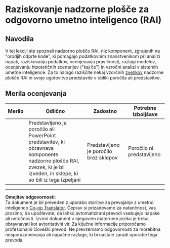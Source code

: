 <!--
CO_OP_TRANSLATOR_METADATA:
{
  "original_hash": "91c6a180ef08e20cc15acfd2d6d6e164",
  "translation_date": "2025-09-05T12:34:24+00:00",
  "source_file": "9-Real-World/2-Debugging-ML-Models/assignment.md",
  "language_code": "sl"
}
-->
# Raziskovanje nadzorne plošče za odgovorno umetno inteligenco (RAI)

## Navodila

V tej lekciji ste spoznali nadzorno ploščo RAI, niz komponent, zgrajenih na "orodjih odprte kode", ki pomagajo podatkovnim znanstvenikom pri analizi napak, raziskovanju podatkov, ocenjevanju pravičnosti, razlagi modelov, ocenjevanju hipotetičnih scenarijev ("kaj če") in vzročni analizi v sistemih umetne inteligence. Za to nalogo raziščite nekaj vzorčnih [zvezkov](https://github.com/Azure/RAI-vNext-Preview/tree/main/examples/notebooks) nadzorne plošče RAI in svoje ugotovitve predstavite v obliki poročila ali predstavitve.

## Merila ocenjevanja

| Merilo | Odlično | Zadostno | Potrebne izboljšave |
| ------- | -------- | -------- | ------------------- |
|         | Predstavljeno je poročilo ali PowerPoint predstavitev, ki obravnava komponente nadzorne plošče RAI, zvezek, ki je bil izveden, in sklepe, ki so bili iz tega izpeljani | Predstavljeno je poročilo brez sklepov | Poročilo ni predstavljeno |

---

**Omejitev odgovornosti**:  
Ta dokument je bil preveden z uporabo storitve za prevajanje z umetno inteligenco [Co-op Translator](https://github.com/Azure/co-op-translator). Čeprav si prizadevamo za natančnost, vas prosimo, da upoštevate, da lahko avtomatizirani prevodi vsebujejo napake ali netočnosti. Izvirni dokument v njegovem maternem jeziku je treba obravnavati kot avtoritativni vir. Za ključne informacije priporočamo profesionalni človeški prevod. Ne prevzemamo odgovornosti za morebitna nesporazumevanja ali napačne razlage, ki bi nastale zaradi uporabe tega prevoda.